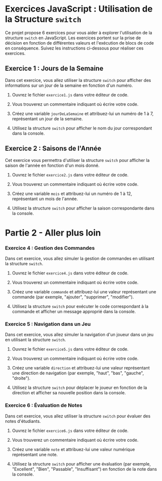 # Exercices JavaScript : Utilisation de la Structure `switch`

Ce projet propose 6 exercices pour vous aider à explorer l'utilisation de la structure `switch` en JavaScript. Les exercices portent sur la prise de décision en fonction de différentes valeurs et l'exécution de blocs de code en conséquence. Suivez les instructions ci-dessous pour réaliser ces exercices.

## Exercice 1 : Jours de la Semaine

Dans cet exercice, vous allez utiliser la structure `switch` pour afficher des informations sur un jour de la semaine en fonction d'un numéro.

1. Ouvrez le fichier `exercice1.js` dans votre éditeur de code.

2. Vous trouverez un commentaire indiquant où écrire votre code.

3. Créez une variable `jourDeLaSemaine` et attribuez-lui un numéro de 1 à 7, représentant un jour de la semaine.

4. Utilisez la structure `switch` pour afficher le nom du jour correspondant dans la console.

## Exercice 2 : Saisons de l'Année

Cet exercice vous permettra d'utiliser la structure `switch` pour afficher la saison de l'année en fonction d'un mois donné.

1. Ouvrez le fichier `exercice2.js` dans votre éditeur de code.

2. Vous trouverez un commentaire indiquant où écrire votre code.

3. Créez une variable `mois` et attribuez-lui un numéro de 1 à 12, représentant un mois de l'année.

4. Utilisez la structure `switch` pour afficher la saison correspondante dans la console.



# Partie 2 - Aller plus loin


### Exercice 4 : Gestion des Commandes

Dans cet exercice, vous allez simuler la gestion de commandes en utilisant la structure `switch`.

1. Ouvrez le fichier `exercice4.js` dans votre éditeur de code.

2. Vous trouverez un commentaire indiquant où écrire votre code.

3. Créez une variable `commande` et attribuez-lui une valeur représentant une commande (par exemple, "ajouter", "supprimer", "modifier").

4. Utilisez la structure `switch` pour exécuter le code correspondant à la commande et afficher un message approprié dans la console.

### Exercice 5 : Navigation dans un Jeu

Dans cet exercice, vous allez simuler la navigation d'un joueur dans un jeu en utilisant la structure `switch`.

1. Ouvrez le fichier `exercice5.js` dans votre éditeur de code.

2. Vous trouverez un commentaire indiquant où écrire votre code.

3. Créez une variable `direction` et attribuez-lui une valeur représentant une direction de navigation (par exemple, "haut", "bas", "gauche", "droite").

4. Utilisez la structure `switch` pour déplacer le joueur en fonction de la direction et afficher sa nouvelle position dans la console.

### Exercice 6 : Évaluation de Notes

Dans cet exercice, vous allez utiliser la structure `switch` pour évaluer des notes d'étudiants.

1. Ouvrez le fichier `exercice6.js` dans votre éditeur de code.

2. Vous trouverez un commentaire indiquant où écrire votre code.

3. Créez une variable `note` et attribuez-lui une valeur numérique représentant une note.

4. Utilisez la structure `switch` pour afficher une évaluation (par exemple, "Excellent", "Bien", "Passable", "Insuffisant") en fonction de la note dans la console.
